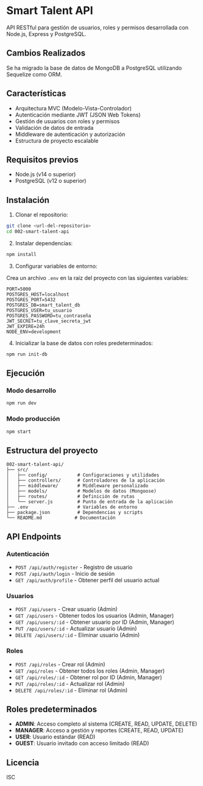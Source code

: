 # Smart Talent API

API RESTful para gestión de usuarios, roles y permisos desarrollada con Node.js, Express y PostgreSQL.

## Cambios Realizados

Se ha migrado la base de datos de MongoDB a PostgreSQL utilizando Sequelize como ORM.

## Características

- Arquitectura MVC (Modelo-Vista-Controlador)
- Autenticación mediante JWT (JSON Web Tokens)
- Gestión de usuarios con roles y permisos
- Validación de datos de entrada
- Middleware de autenticación y autorización
- Estructura de proyecto escalable

## Requisitos previos

- Node.js (v14 o superior)
- PostgreSQL (v12 o superior)

## Instalación

1. Clonar el repositorio:

```bash
git clone <url-del-repositorio>
cd 002-smart-talent-api
```

2. Instalar dependencias:

```bash
npm install
```

3. Configurar variables de entorno:

Crea un archivo `.env` en la raíz del proyecto con las siguientes variables:

```
PORT=5000
POSTGRES_HOST=localhost
POSTGRES_PORT=5432
POSTGRES_DB=smart_talent_db
POSTGRES_USER=tu_usuario
POSTGRES_PASSWORD=tu_contraseña
JWT_SECRET=tu_clave_secreta_jwt
JWT_EXPIRE=24h
NODE_ENV=development
```

4. Inicializar la base de datos con roles predeterminados:

```bash
npm run init-db
```

## Ejecución

### Modo desarrollo

```bash
npm run dev
```

### Modo producción

```bash
npm start
```

## Estructura del proyecto

```
002-smart-talent-api/
├── src/
│   ├── config/           # Configuraciones y utilidades
│   ├── controllers/      # Controladores de la aplicación
│   ├── middleware/       # Middleware personalizado
│   ├── models/           # Modelos de datos (Mongoose)
│   ├── routes/           # Definición de rutas
│   └── server.js         # Punto de entrada de la aplicación
├── .env                  # Variables de entorno
├── package.json          # Dependencias y scripts
└── README.md            # Documentación
```

## API Endpoints

### Autenticación

- `POST /api/auth/register` - Registro de usuario
- `POST /api/auth/login` - Inicio de sesión
- `GET /api/auth/profile` - Obtener perfil del usuario actual

### Usuarios

- `POST /api/users` - Crear usuario (Admin)
- `GET /api/users` - Obtener todos los usuarios (Admin, Manager)
- `GET /api/users/:id` - Obtener usuario por ID (Admin, Manager)
- `PUT /api/users/:id` - Actualizar usuario (Admin)
- `DELETE /api/users/:id` - Eliminar usuario (Admin)

### Roles

- `POST /api/roles` - Crear rol (Admin)
- `GET /api/roles` - Obtener todos los roles (Admin, Manager)
- `GET /api/roles/:id` - Obtener rol por ID (Admin, Manager)
- `PUT /api/roles/:id` - Actualizar rol (Admin)
- `DELETE /api/roles/:id` - Eliminar rol (Admin)

## Roles predeterminados

- **ADMIN**: Acceso completo al sistema (CREATE, READ, UPDATE, DELETE)
- **MANAGER**: Acceso a gestión y reportes (CREATE, READ, UPDATE)
- **USER**: Usuario estándar (READ)
- **GUEST**: Usuario invitado con acceso limitado (READ)

## Licencia

ISC